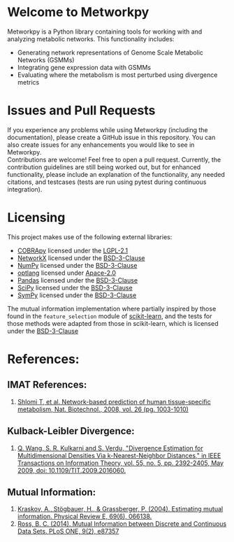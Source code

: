 # Welcome to Metworkpy

Metworkpy is a Python library containing tools for working with and analyzing metabolic networks.
This functionality includes:
 - Generating network representations of Genome Scale Metabolic Networks (GSMMs)
 - Integrating gene expression data with GSMMs
 - Evaluating where the metabolism is most perturbed using divergence metrics

# Issues and Pull Requests
If you experience any problems while using Metworkpy (including the documentation), please 
create a GitHub issue in this repository. 
You can also create issues for any enhancements you would like to see in Metworkpy.  
Contributions are welcome! Feel free to open a pull request. Currently, the contribution 
guidelines are still being worked out, but for enhanced functionality, please include an 
explanation of the functionality, any needed citations, and testcases (tests are run using 
pytest during continuous integration). 

# Licensing
This project makes use of the following external libraries:
 - [COBRApy](https://github.com/opencobra/cobrapy/tree/devel) licensed 
    under the [LGPL-2.1](https://github.com/opencobra/cobrapy/blob/devel/LICENSE)
 - [NetworkX](https://networkx.org/) licensed under the [BSD-3-Clause](https://github.com/networkx/networkx/blob/main/LICENSE.txt)
 - [NumPy](https://numpy.org/) licensed under the
    [BSD-3-Clause](https://numpy.org/doc/stable/license.html)
 - [optlang](https://github.com/opencobra/optlang) licensed under 
    [Apace-2.0](https://github.com/opencobra/optlang/blob/master/LICENSE)
 - [Pandas](https://pandas.pydata.org/) licensed under the [BSD-3-Clause](https://github.com/pandas-dev/pandas/?tab=BSD-3-Clause-1-ov-file#readme)
 - [SciPy](https://github.com/scipy/scipy) licensed under the 
    [BSD-3-Clause](https://github.com/opencobra/cobrapy/blob/devel/LICENSE)
 - [SymPy](https://www.sympy.org/en/index.html) licensed under the [BSD-3-Clause](https://github.com/sympy/sympy/blob/master/LICENSE)

The mutual information implementation where partially inspired by those found in the 
`feature_selection` module of [scikit-learn](https://github.com/scikit-learn/scikit-learn?tab=readme-ov-file), and the tests for those methods 
were adapted from those in scikit-learn, which is licensed under the [BSD-3-Clause](https://github.com/scikit-learn/scikit-learn?tab=BSD-3-Clause-1-ov-file)

# References:

## IMAT References:
1. [Shlomi T, et al. Network-based prediction of human tissue-specific 
        metabolism, Nat. Biotechnol., 2008, vol. 26 (pg. 1003-1010)](https://www.nature.com/articles/nbt.1487)

## Kulback-Leibler Divergence:
1. [Q. Wang, S. R. Kulkarni and S. Verdu, "Divergence Estimation for Multidimensional 
   Densities Via k-Nearest-Neighbor Distances," in IEEE Transactions on Information Theory, 
   vol. 55, no. 5, pp. 2392-2405, May 2009, doi: 10.1109/TIT.2009.2016060.](https://ieeexplore.ieee.org/document/4839047)

## Mutual Information:

1. [Kraskov, A., Stögbauer, H., & Grassberger, P. (2004). Estimating mutual information. 
   Physical Review E, 69(6), 066138.](https://journals.aps.org/pre/abstract/10.1103/PhysRevE.69.066138)
2. [Ross, B. C. (2014). Mutual Information between Discrete and Continuous 
   Data Sets. PLoS ONE, 9(2), e87357](https://journals.plos.org/plosone/article?id=10.1371/journal.pone.0087357)
